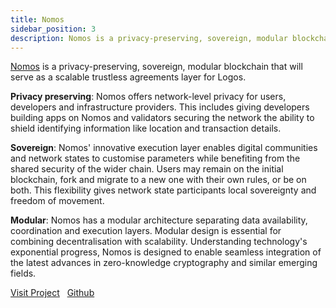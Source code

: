 ```yaml
---
title: Nomos 
sidebar_position: 3
description: Nomos is a privacy-preserving, sovereign, modular blockchain that will serve as the trustless agreements layer for the Logos Network State.
---
```


<u>Nomos</u> is a privacy-preserving, sovereign, modular blockchain that will serve as a scalable trustless agreements layer for Logos.

**Privacy preserving**: Nomos offers network-level privacy for users, developers and infrastructure providers. This includes giving developers building apps on Nomos and validators securing the network the ability to shield identifying information like location and transaction details.

**Sovereign**: Nomos' innovative execution layer enables digital communities and network states to customise parameters while benefiting from the shared security of the wider chain. Users may remain on the initial blockchain, fork and migrate to a new one with their own rules, or be on both. This flexibility gives network state participants local sovereignty and freedom of movement.

**Modular**: Nomos has a modular architecture separating data availability, coordination and execution layers. Modular design is essential for combining decentralisation with scalability. Understanding technology's exponential progress, Nomos is designed to enable seamless integration of the latest advances in zero-knowledge cryptography and similar emerging fields.

[Visit Project](https://nomos.tech/) &nbsp; [Github](https://github.com/logos-co)